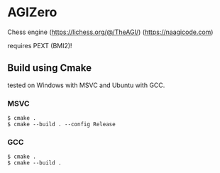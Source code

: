 # AGIZero
Chess engine
(https://lichess.org/@/TheAGI/)
(https://naagicode.com)

requires PEXT (BMI2)!

## Build using Cmake
tested on Windows with MSVC and Ubuntu with GCC.

### MSVC
```
$ cmake .
$ cmake --build . --config Release
```

### GCC
```
$ cmake .
$ cmake --build .
```
